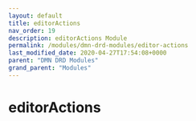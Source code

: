```yaml
---
layout: default
title: editorActions 
nav_order: 19
description: editorActions Module
permalink: /modules/dmn-drd-modules/editor-actions
last_modified_date: 2020-04-27T17:54:08+0000
parent: "DMN DRD Modules"
grand_parent: "Modules"
---
```


# editorActions